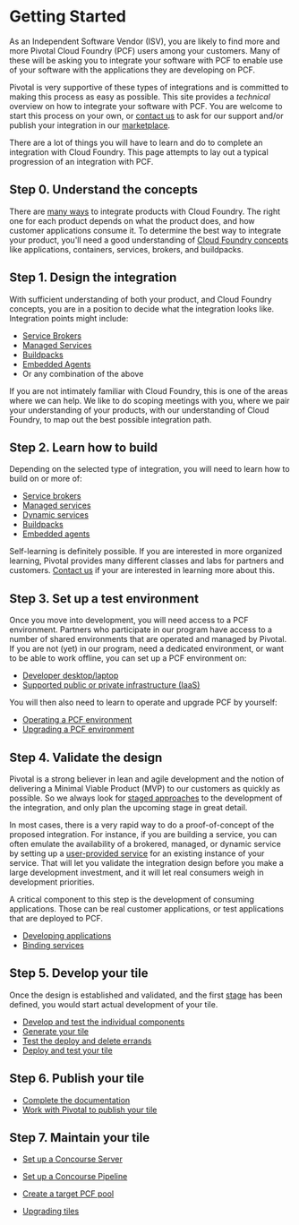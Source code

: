 # Getting Started

As an Independent Software Vendor (ISV), you are likely to find more and more
Pivotal Cloud Foundry (PCF) users among your customers. Many of these will be
asking you to integrate your software with PCF to enable use of your software
with the applications they are developing on PCF.

Pivotal is very supportive of these types of integrations and is committed to
making this process as easy as possible. This site provides a *technical*
overview on how to integrate your software with PCF. You are welcome to
start this process on your own, or [contact us](contacts.md)
to ask for our support and/or publish your integration in our
[marketplace](http://network.pivotal.io).

There are a lot of things you will have to learn and do to complete an
integration with Cloud Foundry. This page attempts to lay out a typical
progression of an integration with PCF.

## Step 0. Understand the concepts

There are [many ways](integration-types.md) to integrate products with Cloud Foundry.
The right one for each product depends on what the product does, and how
customer applications consume it. To determine the best way to integrate your
product, you'll need a good understanding of
[Cloud Foundry concepts](cf-concepts.md)
like applications, containers, services, brokers, and buildpacks.

## Step 1. Design the integration

With sufficient understanding of both your product, and Cloud Foundry concepts,
you are in a position to decide what the integration looks like. Integration
points might include:

- [Service Brokers](cf-concepts.md#service-brokers)
- [Managed Services](stages.md#managed)
- [Buildpacks](cf-concepts.md#buildpacks)
- [Embedded Agents](cf-concepts.md#agents)
- Or any combination of the above

If you are not intimately familiar with Cloud Foundry, this is one of the
areas where we can help. We like to do scoping meetings with you, where
we pair your understanding of your products, with our understanding of
Cloud Foundry, to map out the best possible integration path.

## Step 2. Learn how to build

Depending on the selected type of integration, you will need to learn
how to build on or more of:

- [Service brokers](service-brokers.md)
- [Managed services](managed-services.md)
- [Dynamic services](dynamic-services.md)
- [Buildpacks](buildpacks.md)
- [Embedded agents](embedded-agents.md)

Self-learning is definitely possible. If you are interested in more
organized learning, Pivotal provides many different classes and labs for
partners and customers. [Contact us](contacts.md)
if your are interested in learning more about this.

## Step 3. Set up a test environment

Once you move into development, you will need access to a PCF environment.
Partners who participate in our program have access to a number of shared
environments that are operated and managed by Pivotal. If you are not (yet)
in our program, need a dedicated environment, or want to be able to work
offline, you can set up a PCF environment on:

- [Developer desktop/laptop](setup-pcfdev.md)
- [Supported public or private infrastructure (IaaS)](setup-pcf.md#setup)

You will then also need to learn to operate and upgrade PCF by yourself:

- [Operating a PCF environment](setup-pcf.md#operations)
- [Upgrading a PCF environment](setup-pcf.md#upgrade)

## Step 4. Validate the design

Pivotal is a strong believer in lean and agile development and the notion
of delivering a Minimal Viable Product (MVP) to our customers as quickly
as possible. So we always look for [staged approaches](stages.md) to
the development of the integration, and only plan the upcoming stage in
great detail.

In most cases, there is a very rapid way to do a proof-of-concept of the
proposed integration. For instance, if you are building a service, you
can often emulate the availability of a brokered, managed, or dynamic
service by setting up a [user-provided service](stages.md#ups)
for an existing instance of your service. That will let you validate
the integration design before you make a large development investment,
and it will let real consumers weigh in development priorities.

A critical component to this step is the development of consuming
applications. Those can be real customer applications, or test applications
that are deployed to PCF.

- [Developing applications](cf-concepts.md#applications)
- [Binding services](cf-concepts.md#services)

## Step 5. Develop your tile

Once the design is established and validated, and the first [stage](stages.md)
has been defined, you would start actual development of your tile.

- [Develop and test the individual components](development.md#components)
- [Generate your tile](development.md#tile-generator)
- [Test the deploy and delete errands](development.md#test-errands)
- [Deploy and test your tile](development.md#deploy)

## Step 6. Publish your tile

- [Complete the documentation](tile-documentation.md)
- [Work with Pivotal to publish your tile](contacts.md)

## Step 7. Maintain your tile

- [Set up a Concourse Server](concourse.md#server)
- [Set up a Concourse Pipeline](concourse.md#pipeline)
- [Create a target PCF pool](concourse.md#pool)

- [Upgrading tiles](tile-generator.md#upgrades)
